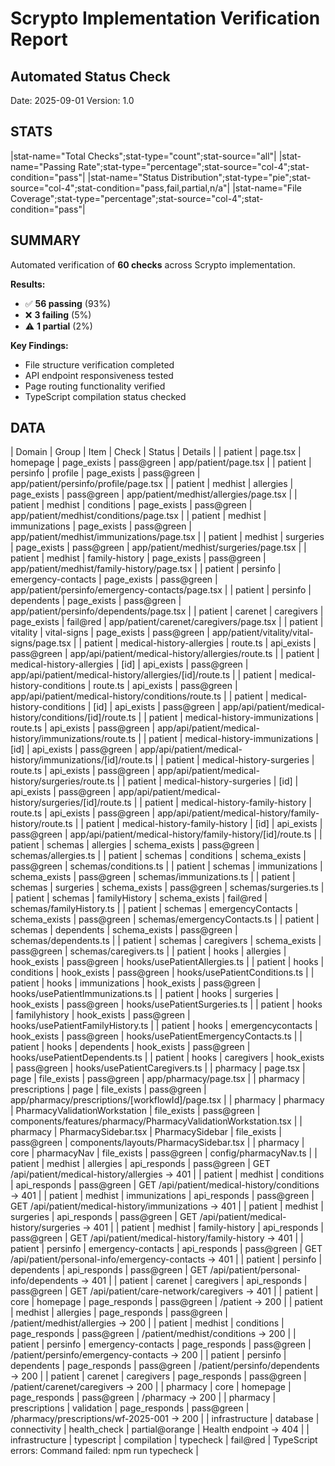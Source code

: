 # Scrypto Implementation Verification Report
## Automated Status Check
Date: 2025-09-01
Version: 1.0

## STATS
|stat-name="Total Checks";stat-type="count";stat-source="all"|
|stat-name="Passing Rate";stat-type="percentage";stat-source="col-4";stat-condition="pass"|
|stat-name="Status Distribution";stat-type="pie";stat-source="col-4";stat-condition="pass,fail,partial,n/a"|
|stat-name="File Coverage";stat-type="percentage";stat-source="col-4";stat-condition="pass"|

## SUMMARY
Automated verification of **60 checks** across Scrypto implementation. 

**Results:**
- ✅ **56 passing** (93%)
- ❌ **3 failing** (5%)
- ⚠️ **1 partial** (2%)

**Key Findings:**
- File structure verification completed
- API endpoint responsiveness tested
- Page routing functionality verified
- TypeScript compilation status checked

## DATA
| Domain | Group | Item | Check | Status | Details |
| patient | page.tsx | homepage | page_exists | pass@green | app/patient/page.tsx |
| patient | persinfo | profile | page_exists | pass@green | app/patient/persinfo/profile/page.tsx |
| patient | medhist | allergies | page_exists | pass@green | app/patient/medhist/allergies/page.tsx |
| patient | medhist | conditions | page_exists | pass@green | app/patient/medhist/conditions/page.tsx |
| patient | medhist | immunizations | page_exists | pass@green | app/patient/medhist/immunizations/page.tsx |
| patient | medhist | surgeries | page_exists | pass@green | app/patient/medhist/surgeries/page.tsx |
| patient | medhist | family-history | page_exists | pass@green | app/patient/medhist/family-history/page.tsx |
| patient | persinfo | emergency-contacts | page_exists | pass@green | app/patient/persinfo/emergency-contacts/page.tsx |
| patient | persinfo | dependents | page_exists | pass@green | app/patient/persinfo/dependents/page.tsx |
| patient | carenet | caregivers | page_exists | fail@red | app/patient/carenet/caregivers/page.tsx |
| patient | vitality | vital-signs | page_exists | pass@green | app/patient/vitality/vital-signs/page.tsx |
| patient | medical-history-allergies | route.ts | api_exists | pass@green | app/api/patient/medical-history/allergies/route.ts |
| patient | medical-history-allergies | [id] | api_exists | pass@green | app/api/patient/medical-history/allergies/[id]/route.ts |
| patient | medical-history-conditions | route.ts | api_exists | pass@green | app/api/patient/medical-history/conditions/route.ts |
| patient | medical-history-conditions | [id] | api_exists | pass@green | app/api/patient/medical-history/conditions/[id]/route.ts |
| patient | medical-history-immunizations | route.ts | api_exists | pass@green | app/api/patient/medical-history/immunizations/route.ts |
| patient | medical-history-immunizations | [id] | api_exists | pass@green | app/api/patient/medical-history/immunizations/[id]/route.ts |
| patient | medical-history-surgeries | route.ts | api_exists | pass@green | app/api/patient/medical-history/surgeries/route.ts |
| patient | medical-history-surgeries | [id] | api_exists | pass@green | app/api/patient/medical-history/surgeries/[id]/route.ts |
| patient | medical-history-family-history | route.ts | api_exists | pass@green | app/api/patient/medical-history/family-history/route.ts |
| patient | medical-history-family-history | [id] | api_exists | pass@green | app/api/patient/medical-history/family-history/[id]/route.ts |
| patient | schemas | allergies | schema_exists | pass@green | schemas/allergies.ts |
| patient | schemas | conditions | schema_exists | pass@green | schemas/conditions.ts |
| patient | schemas | immunizations | schema_exists | pass@green | schemas/immunizations.ts |
| patient | schemas | surgeries | schema_exists | pass@green | schemas/surgeries.ts |
| patient | schemas | familyHistory | schema_exists | fail@red | schemas/familyHistory.ts |
| patient | schemas | emergencyContacts | schema_exists | pass@green | schemas/emergencyContacts.ts |
| patient | schemas | dependents | schema_exists | pass@green | schemas/dependents.ts |
| patient | schemas | caregivers | schema_exists | pass@green | schemas/caregivers.ts |
| patient | hooks | allergies | hook_exists | pass@green | hooks/usePatientAllergies.ts |
| patient | hooks | conditions | hook_exists | pass@green | hooks/usePatientConditions.ts |
| patient | hooks | immunizations | hook_exists | pass@green | hooks/usePatientImmunizations.ts |
| patient | hooks | surgeries | hook_exists | pass@green | hooks/usePatientSurgeries.ts |
| patient | hooks | familyhistory | hook_exists | pass@green | hooks/usePatientFamilyHistory.ts |
| patient | hooks | emergencycontacts | hook_exists | pass@green | hooks/usePatientEmergencyContacts.ts |
| patient | hooks | dependents | hook_exists | pass@green | hooks/usePatientDependents.ts |
| patient | hooks | caregivers | hook_exists | pass@green | hooks/usePatientCaregivers.ts |
| pharmacy | page.tsx | page | file_exists | pass@green | app/pharmacy/page.tsx |
| pharmacy | prescriptions | page | file_exists | pass@green | app/pharmacy/prescriptions/[workflowId]/page.tsx |
| pharmacy | pharmacy | PharmacyValidationWorkstation | file_exists | pass@green | components/features/pharmacy/PharmacyValidationWorkstation.tsx |
| pharmacy | PharmacySidebar.tsx | PharmacySidebar | file_exists | pass@green | components/layouts/PharmacySidebar.tsx |
| pharmacy | core | pharmacyNav | file_exists | pass@green | config/pharmacyNav.ts |
| patient | medhist | allergies | api_responds | pass@green | GET /api/patient/medical-history/allergies → 401 |
| patient | medhist | conditions | api_responds | pass@green | GET /api/patient/medical-history/conditions → 401 |
| patient | medhist | immunizations | api_responds | pass@green | GET /api/patient/medical-history/immunizations → 401 |
| patient | medhist | surgeries | api_responds | pass@green | GET /api/patient/medical-history/surgeries → 401 |
| patient | medhist | family-history | api_responds | pass@green | GET /api/patient/medical-history/family-history → 401 |
| patient | persinfo | emergency-contacts | api_responds | pass@green | GET /api/patient/personal-info/emergency-contacts → 401 |
| patient | persinfo | dependents | api_responds | pass@green | GET /api/patient/personal-info/dependents → 401 |
| patient | carenet | caregivers | api_responds | pass@green | GET /api/patient/care-network/caregivers → 401 |
| patient | core | homepage | page_responds | pass@green | /patient → 200 |
| patient | medhist | allergies | page_responds | pass@green | /patient/medhist/allergies → 200 |
| patient | medhist | conditions | page_responds | pass@green | /patient/medhist/conditions → 200 |
| patient | persinfo | emergency-contacts | page_responds | pass@green | /patient/persinfo/emergency-contacts → 200 |
| patient | persinfo | dependents | page_responds | pass@green | /patient/persinfo/dependents → 200 |
| patient | carenet | caregivers | page_responds | pass@green | /patient/carenet/caregivers → 200 |
| pharmacy | core | homepage | page_responds | pass@green | /pharmacy → 200 |
| pharmacy | prescriptions | validation | page_responds | pass@green | /pharmacy/prescriptions/wf-2025-001 → 200 |
| infrastructure | database | connectivity | health_check | partial@orange | Health endpoint → 404 |
| infrastructure | typescript | compilation | typecheck | fail@red | TypeScript errors: Command failed: npm run typecheck
 |
